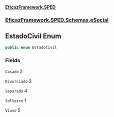 #### [EficazFramework.SPED](EficazFrameworkSPED.md 'EficazFramework SPED')
### [EficazFramework.SPED.Schemas.eSocial](EficazFramework.SPED.Schemas.eSocial.md 'EficazFramework.SPED.Schemas.eSocial')

## EstadoCivil Enum

```csharp
public enum EstadoCivil
```
### Fields

<a name='EficazFramework.SPED.Schemas.eSocial.EstadoCivil.Casado'></a>

`Casado` 2

<a name='EficazFramework.SPED.Schemas.eSocial.EstadoCivil.Divorciado'></a>

`Divorciado` 3

<a name='EficazFramework.SPED.Schemas.eSocial.EstadoCivil.Separado'></a>

`Separado` 4

<a name='EficazFramework.SPED.Schemas.eSocial.EstadoCivil.Solteiro'></a>

`Solteiro` 1

<a name='EficazFramework.SPED.Schemas.eSocial.EstadoCivil.Viuvo'></a>

`Viuvo` 5